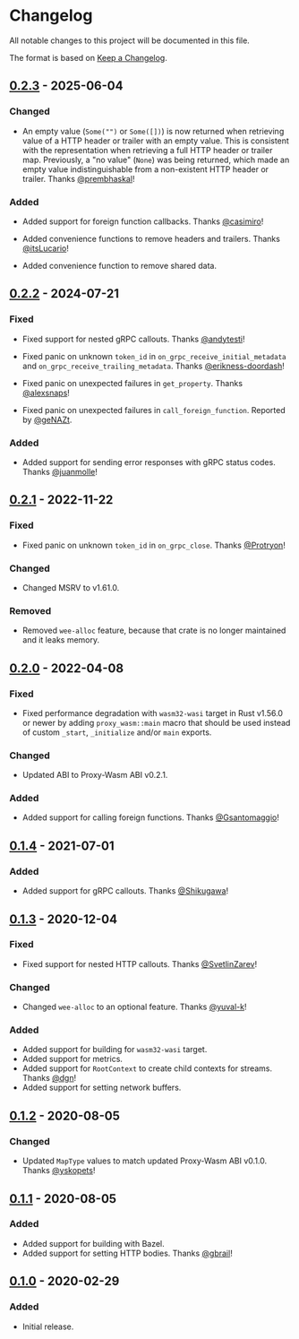 # Changelog

All notable changes to this project will be documented in this file.

The format is based on [Keep a Changelog](https://keepachangelog.com/en/1.0.0/).

## [0.2.3] - 2025-06-04

### Changed

- An empty value (`Some("")` or `Some([])`) is now returned when retrieving
  value of a HTTP header or trailer with an empty value. This is consistent
  with the representation when retrieving a full HTTP header or trailer map.
  Previously, a "no value" (`None`) was being returned, which made an empty
  value indistinguishable from a non-existent HTTP header or trailer.
  Thanks [@prembhaskal](https://github.com/prembhaskal)!

### Added

- Added support for foreign function callbacks.
  Thanks [@casimiro](https://github.com/casimiro)!

- Added convenience functions to remove headers and trailers.
  Thanks [@itsLucario](https://github.com/itsLucario)!

- Added convenience function to remove shared data.

## [0.2.2] - 2024-07-21

### Fixed

- Fixed support for nested gRPC callouts.
  Thanks [@andytesti](https://github.com/andytesti)!

- Fixed panic on unknown `token_id` in `on_grpc_receive_initial_metadata`
  and `on_grpc_receive_trailing_metadata`.
  Thanks [@erikness-doordash](https://github.com/erikness-doordash)!

- Fixed panic on unexpected failures in `get_property`.
  Thanks [@alexsnaps](https://github.com/alexsnaps)!

- Fixed panic on unexpected failures in `call_foreign_function`.
  Reported by [@geNAZt](https://github.com/geNAZt).

### Added

- Added support for sending error responses with gRPC status codes.
  Thanks [@juanmolle](https://github.com/juanmolle)!

## [0.2.1] - 2022-11-22

### Fixed

- Fixed panic on unknown `token_id` in `on_grpc_close`.
  Thanks [@Protryon](https://github.com/Protryon)!

### Changed

- Changed MSRV to v1.61.0.

### Removed

- Removed `wee-alloc` feature, because that crate is no longer maintained
  and it leaks memory.

## [0.2.0] - 2022-04-08

### Fixed

- Fixed performance degradation with `wasm32-wasi` target in Rust v1.56.0
  or newer by adding `proxy_wasm::main` macro that should be used instead
  of custom `_start`, `_initialize` and/or `main` exports.

### Changed

- Updated ABI to Proxy-Wasm ABI v0.2.1.

### Added

- Added support for calling foreign functions.
  Thanks [@Gsantomaggio](https://github.com/Gsantomaggio)!

## [0.1.4] - 2021-07-01

### Added

- Added support for gRPC callouts.
  Thanks [@Shikugawa](https://github.com/Shikugawa)!

## [0.1.3] - 2020-12-04

### Fixed

- Fixed support for nested HTTP callouts.
  Thanks [@SvetlinZarev](https://github.com/SvetlinZarev)!

### Changed

- Changed `wee-alloc` to an optional feature.
  Thanks [@yuval-k](https://github.com/yuval-k)!

### Added

- Added support for building for `wasm32-wasi` target.
- Added support for metrics.
- Added support for `RootContext` to create child contexts for streams.
  Thanks [@dgn](https://github.com/dgn)!
- Added support for setting network buffers.

## [0.1.2] - 2020-08-05

### Changed

- Updated `MapType` values to match updated Proxy-Wasm ABI v0.1.0.
  Thanks [@yskopets](https://github.com/yskopets)!

## [0.1.1] - 2020-08-05

### Added

- Added support for building with Bazel.
- Added support for setting HTTP bodies.
  Thanks [@gbrail](https://github.com/gbrail)!

## [0.1.0] - 2020-02-29

### Added

- Initial release.


[0.2.3]: https://github.com/proxy-wasm/proxy-wasm-rust-sdk/compare/v0.2.2...v0.2.3
[0.2.2]: https://github.com/proxy-wasm/proxy-wasm-rust-sdk/compare/v0.2.1...v0.2.2
[0.2.1]: https://github.com/proxy-wasm/proxy-wasm-rust-sdk/compare/v0.2.0...v0.2.1
[0.2.0]: https://github.com/proxy-wasm/proxy-wasm-rust-sdk/compare/v0.1.4...v0.2.0
[0.1.4]: https://github.com/proxy-wasm/proxy-wasm-rust-sdk/compare/v0.1.3...v0.1.4
[0.1.3]: https://github.com/proxy-wasm/proxy-wasm-rust-sdk/compare/v0.1.2...v0.1.3
[0.1.2]: https://github.com/proxy-wasm/proxy-wasm-rust-sdk/compare/v0.1.1...v0.1.2
[0.1.1]: https://github.com/proxy-wasm/proxy-wasm-rust-sdk/compare/v0.1.0...v0.1.1
[0.1.0]: https://github.com/proxy-wasm/proxy-wasm-rust-sdk/releases/tag/v0.1.0
